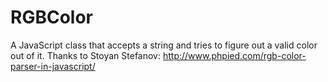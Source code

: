 # RGBColor

A JavaScript class that accepts a string and tries to figure out a valid color out of it. Thanks to Stoyan Stefanov: http://www.phpied.com/rgb-color-parser-in-javascript/
